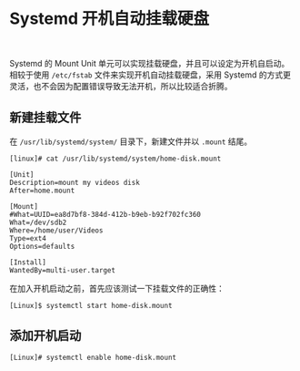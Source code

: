 # Systemd 开机自动挂载硬盘

‍

Systemd 的 Mount Unit 单元可以实现挂载硬盘，并且可以设定为开机自启动。相较于使用 `/etc/fstab`​ 文件来实现开机自动挂载硬盘，采用 Systemd 的方式更灵活，也不会因为配置错误导致无法开机，所以比较适合折腾。

## 新建挂载文件

在 `/usr/lib/systemd/system/`​ 目录下，新建文件并以 `.mount`​ 结尾。

```
[linux]# cat /usr/lib/systemd/system/home-disk.mount

[Unit]
Description=mount my videos disk
After=home.mount

[Mount]
#What=UUID=ea8d7bf8-384d-412b-b9eb-b92f702fc360
What=/dev/sdb2
Where=/home/user/Videos
Type=ext4
Options=defaults

[Install]
WantedBy=multi-user.target
```

在加入开机启动之前，首先应该测试一下挂载文件的正确性：

```
[Linux]$ systemctl start home-disk.mount
```

## 添加开机启动

```
[Linux]# systemctl enable home-disk.mount
```
